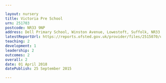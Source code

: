 ```yaml
---

layout: nursery
title: Victoria Pre School
urn: 251703
postcode: NR33 9NP
address: Dell Primary School, Winston Avenue, Lowestoft, Suffolk, NR33 9NP
latestReportUrl: https://reports.ofsted.gov.uk/provider/files/2515070/urn/251703.pdf
teaching: 2
development: 1
leadership: 2
outcomes: 2
overall: 2
date: 01 April 2018 
datePublish: 25 September 2015

---
```

